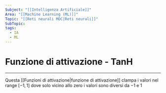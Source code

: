 ```yaml
---
Subject: "[[Intelligenza Artificiale]]"
Area: "[[Machine Learning (ML)]]"
Topic: "[[Reti neurali MOC|Reti neurali]]"
SubTopic: 
tags:
  - IA
  - ML
---
```


# Funzione di attivazione - TanH
---


Questa [[Funzioni di attivazione|funzione di attivazione]] clampa i valori nel range $[-1,1]$ dove solo vicino allo zero i valori sono diversi da $-1$ e $1$